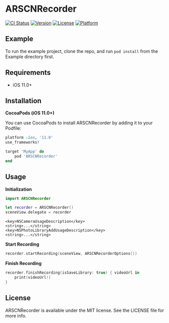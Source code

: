 # ARSCNRecorder

[![CI Status](https://img.shields.io/travis/kunofellasleep/ARSCNRecorder.svg?style=flat)](https://travis-ci.org/kunofellasleep/ARSCNRecorder)
[![Version](https://img.shields.io/cocoapods/v/ARSCNRecorder.svg?style=flat)](https://cocoapods.org/pods/ARSCNRecorder)
[![License](https://img.shields.io/cocoapods/l/ARSCNRecorder.svg?style=flat)](https://cocoapods.org/pods/ARSCNRecorder)
[![Platform](https://img.shields.io/cocoapods/p/ARSCNRecorder.svg?style=flat)](https://cocoapods.org/pods/ARSCNRecorder)

## Example

To run the example project, clone the repo, and run `pod install` from the Example directory first.

## Requirements

* iOS 11.0+

## Installation

**CocoaPods (iOS 11.0+)**

You can use CocoaPods to install ARSCNRecorder by adding it to your Podfile:

```ruby
platform :ios, '11.0'
use_frameworks!

target 'MyApp' do
    pod 'ARSCNRecorder'
end
```
## Usage

**Initialization**

```Swift
import ARSCNRecorder
```

```Swift
let recorder = ARSCNRecorder()
sceneView.delegate = recorder
```

```plist:info.plist
<key>NSCameraUsageDescription</key>
<string>...</string>
<key>NSPhotoLibraryAddUsageDescription</key>
<string>...</string>
```

**Start Recording**

```Swift
recorder.startRecording(sceneView, ARSCNRecorderOptions())
```

**Finish Recording**

```Swift
recorder.finishRecording(isSaveLibrary: true) { videoUrl in
	print(videoUrl!)
}
```

## License

ARSCNRecorder is available under the MIT license. See the LICENSE file for more info.
